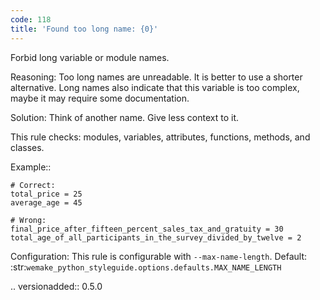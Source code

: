 ```yaml
---
code: 118
title: 'Found too long name: {0}'
---
```



Forbid long variable or module names.

Reasoning:
    Too long names are unreadable.
    It is better to use a shorter alternative.
    Long names also indicate that this variable is too complex,
    maybe it may require some documentation.

Solution:
    Think of another name. Give less context to it.

This rule checks: modules, variables, attributes,
functions, methods, and classes.

Example::

    # Correct:
    total_price = 25
    average_age = 45

    # Wrong:
    final_price_after_fifteen_percent_sales_tax_and_gratuity = 30
    total_age_of_all_participants_in_the_survey_divided_by_twelve = 2

Configuration:
    This rule is configurable with ``--max-name-length``.
    Default:
    :str:`wemake_python_styleguide.options.defaults.MAX_NAME_LENGTH`

.. versionadded:: 0.5.0